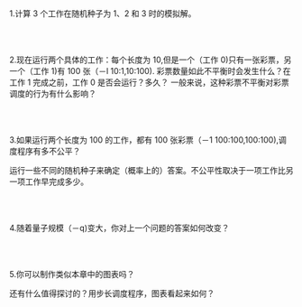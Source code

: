 <br/>
<br/>


1.计算 3 个工作在随机种子为 1、2 和 3 时的模拟解。

<br/>
<br/>

2.现在运行两个具体的工作：每个长度为 10,但是一个（工作 0)只有一张彩票，另一个（工作 1)有 100 张（－l 10:1,10:100).
彩票数量如此不平衡时会发生什么？在工作 1 完成之前，工作 0 是否会运行？多久？
一般来说，这种彩票不平衡对彩票调度的行为有什么影响？

<br/>
<br/>

3.如果运行两个长度为 100 的工作，都有 100 张彩票（－1 100:100,100:100),调度程序有多不公平？

运行一些不同的随机种子来确定（概率上的）答案。不公平性取决于一项工作比另一项工作早完成多少。

<br/>
<br/>

4.随着量子规模（－q)变大，你对上一个问题的答案如何改变？

<br/>
<br/>

5.你可以制作类似本章中的图表吗？

还有什么值得探讨的？用步长调度程序，图表看起来如何？
